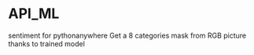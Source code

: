 # API_ML
sentiment for pythonanywhere
Get a 8 categories mask from RGB picture thanks to trained model
